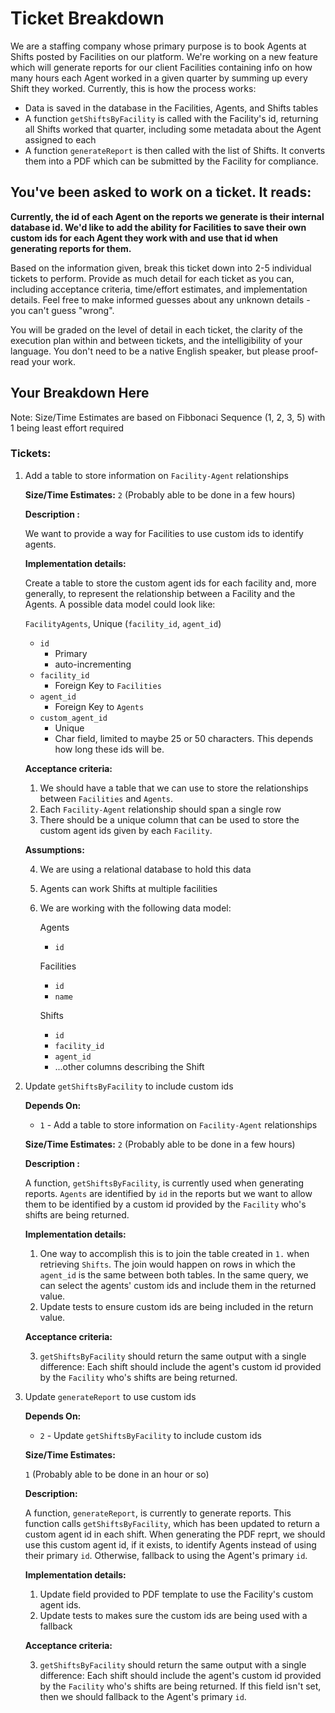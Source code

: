 # Ticket Breakdown

We are a staffing company whose primary purpose is to book Agents at Shifts posted by Facilities on our platform. We're working on a new feature which will generate reports for our client Facilities containing info on how many hours each Agent worked in a given quarter by summing up every Shift they worked. Currently, this is how the process works:

- Data is saved in the database in the Facilities, Agents, and Shifts tables
- A function `getShiftsByFacility` is called with the Facility's id, returning all Shifts worked that quarter, including some metadata about the Agent assigned to each
- A function `generateReport` is then called with the list of Shifts. It converts them into a PDF which can be submitted by the Facility for compliance.

## You've been asked to work on a ticket. It reads:

**Currently, the id of each Agent on the reports we generate is their internal database id. We'd like to add the ability for Facilities to save their own custom ids for each Agent they work with and use that id when generating reports for them.**

Based on the information given, break this ticket down into 2-5 individual tickets to perform. Provide as much detail for each ticket as you can, including acceptance criteria, time/effort estimates, and implementation details. Feel free to make informed guesses about any unknown details - you can't guess "wrong".

You will be graded on the level of detail in each ticket, the clarity of the execution plan within and between tickets, and the intelligibility of your language. You don't need to be a native English speaker, but please proof-read your work.

## Your Breakdown Here

Note: Size/Time Estimates are based on Fibbonaci Sequence (1, 2, 3, 5) with 1 being least effort required

### Tickets:

1. Add a table to store information on `Facility-Agent` relationships

   **Size/Time Estimates:**
   `2` (Probably able to be done in a few hours)

   **Description :**

   We want to provide a way for Facilities to use custom ids to identify agents.

   **Implementation details:**

   Create a table to store the custom agent ids for each facility and, more generally, to represent the relationship between a Facility and the Agents. A possible data model could look like:

   `FacilityAgents`, Unique (`facility_id`, `agent_id`)

   - `id`
     - Primary
     - auto-incrementing
   - `facility_id`
     - Foreign Key to `Facilities`
   - `agent_id`
     - Foreign Key to `Agents`
   - `custom_agent_id`
     - Unique
     - Char field, limited to maybe 25 or 50 characters. This depends how long these ids will be.

   **Acceptance criteria:**

   1. We should have a table that we can use to store the relationships between `Facilities` and `Agents`.
   2. Each `Facility-Agent` relationship should span a single row
   3. There should be a unique column that can be used to store the custom agent ids given by each `Facility`.

   **Assumptions:**

   4. We are using a relational database to hold this data
   5. Agents can work Shifts at multiple facilities
   6. We are working with the following data model:

      Agents

      - `id`

      Facilities

      - `id`
      - `name`

      Shifts

      - `id`
      - `facility_id`
      - `agent_id`
      - ...other columns describing the Shift

2. Update `getShiftsByFacility` to include custom ids

   **Depends On:**

   - `1` - Add a table to store information on `Facility-Agent` relationships

   **Size/Time Estimates:**
   `2` (Probably able to be done in a few hours)

   **Description :**

   A function, `getShiftsByFacility`, is currently used when generating reports. `Agents` are identified by `id` in the reports but we want to allow them to be identified by a custom id provided by the `Facility` who's shifts are being returned.

   **Implementation details:**

   1. One way to accomplish this is to join the table created in `1.` when retrieving `Shifts`. The join would happen on rows in which the `agent_id` is the same between both tables. In the same query, we can select the agents' custom ids and include them in the returned value.
   2. Update tests to ensure custom ids are being included in the return value.

   **Acceptance criteria:**

   3. `getShiftsByFacility` should return the same output with a single difference: Each shift should include the agent's custom id provided by the `Facility` who's shifts are being returned.

3. Update `generateReport` to use custom ids

   **Depends On:**

   - `2` - Update `getShiftsByFacility` to include custom ids

   **Size/Time Estimates:**

   `1` (Probably able to be done in an hour or so)

   **Description:**

   A function, `generateReport`, is currently to generate reports. This function calls `getShiftsByFacility`, which has been updated to return a custom agent id in each shift. When generating the PDF reprt, we should use this custom agent id, if it exists, to identify Agents instead of using their primary `id`. Otherwise, fallback to using the Agent's primary `id`.

   **Implementation details:**

   1. Update field provided to PDF template to use the Facility's custom agent ids.
   2. Update tests to makes sure the custom ids are being used with a fallback

   **Acceptance criteria:**

   3. `getShiftsByFacility` should return the same output with a single difference: Each shift should include the agent's custom id provided by the `Facility` who's shifts are being returned. If this field isn't set, then we should fallback to the Agent's primary `id`.
